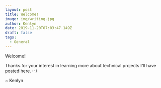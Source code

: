 ```yaml
---
layout: post
title: Welcome!
image: img/writing.jpg
author: Kenlyn
date: 2019-11-20T07:03:47.149Z
draft: false
tags: 
  - General
---
```


Welcome! 

Thanks for your interest in learning more about technical projects I'll have posted here. :-)

~ Kenlyn
